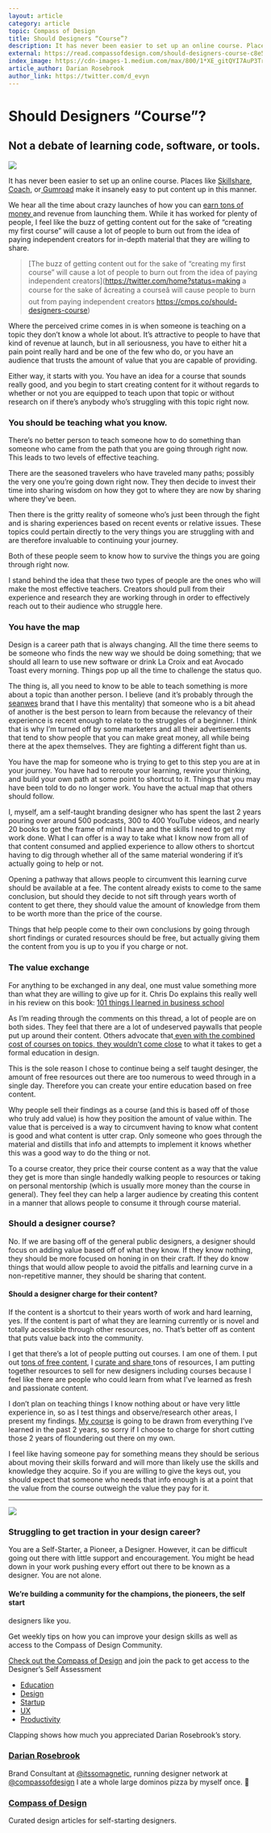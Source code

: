 ```yaml
---
layout: article
category: article
topic: Compass of Design
title: Should Designers “Course”?
description: It has never been easier to set up an online course. Places like Skillshare, Coach, or Gumroad make it insanely easy to put content up in this manner.We hear all the time about crazy launches of how you can earn tons of money and revenue from launching them. While it has worked for plenty of people, I feel like the buzz of getting content out for the sake of “creating my first course” will cause a lot of people to burn out from the idea of paying independent creators for in-depth material that they are willing to share.
external: https://read.compassofdesign.com/should-designers-course-c8e5a70ebfe5
index_image: https://cdn-images-1.medium.com/max/800/1*XE_gitQYI7AuP3TrgqLCVA.jpeg
article_author: Darian Rosebrook
author_link: https://twitter.com/d_evyn
---
```

# Should Designers “Course”?

## Not a debate of learning code, software, or tools.

![](https://cdn-images-1.medium.com/max/800/1*XE_gitQYI7AuP3TrgqLCVA.jpeg)

It has never been easier to set up an online course. Places like
[Skillshare](about:invalid#zSoyz), [Coach](https://cmps.co/start-coach), or[
Gumroad](https://gumroad.com/) make it insanely easy to put content up in this
manner.

We hear all the time about crazy launches of how you can [earn tons of money
](https://blog.withcoach.com/sell-online-courses-like-these-100-successful-online-course-creators-c82fca32a354)and
revenue from launching them. While it has worked for plenty of people, I feel
like the buzz of getting content out for the sake of “creating my first course”
will cause a lot of people to burn out from the idea of paying independent
creators for in-depth material that they are willing to share.

> [The buzz of getting content out for the sake of “creating my first course” will
> cause a lot of people to burn out from the idea of paying independent
creators](https://twitter.com/home?status=making a course for the sake of
âcreating a courseâ will cause people to burn out from paying independent
creators https://cmps.co/should-designers-course)

Where the perceived crime comes in is when someone is teaching on a topic they
don’t know a whole lot about. It’s attractive to people to have that kind of
revenue at launch, but in all seriousness, you have to either hit a pain point
really hard and be one of the few who do, or you have an audience that trusts
the amount of value that you are capable of providing.

Either way, it starts with you. You have an idea for a course that sounds really
good, and you begin to start creating content for it without regards to whether
or not you are equipped to teach upon that topic or without research on if
there’s anybody who’s struggling with this topic right now.

### You should be teaching what you know.

There’s no better person to teach someone how to do something than someone who
came from the path that you are going through right now. This leads to two
levels of effective teaching.

There are the seasoned travelers who have traveled many paths; possibly the very
one you’re going down right now. They then decide to invest their time into
sharing wisdom on how they got to where they are now by sharing where they’ve
been.

Then there is the gritty reality of someone who’s just been through the fight
and is sharing experiences based on recent events or relative issues. These
topics could pertain directly to the very things you are struggling with and are
therefore invaluable to continuing your journey.

Both of these people seem to know how to survive the things you are going
through right now.

I stand behind the idea that these two types of people are the ones who will
make the most effective teachers. Creators should pull from their experience and
research they are working through in order to effectively reach out to their
audience who struggle here.

### You have the map

Design is a career path that is always changing. All the time there seems to be
someone who finds the new way we should be doing something; that we should all
learn to use new software or drink La Croix and eat Avocado Toast every morning.
Things pop up all the time to challenge the status quo.

The thing is, all you need to know to be able to teach something is more about a
topic than another person. I believe (and it’s probably through the
[seanwes](https://seanwes.com/) brand that I have this mentality) that someone
who is a bit ahead of another is the best person to learn from because the
relevancy of their experience is recent enough to relate to the struggles of a
beginner. I think that is why I’m turned off by some marketers and all their
advertisements that tend to show people that you can make great money, all while
being there at the apex themselves. They are fighting a different fight than us.

You have the map for someone who is trying to get to this step you are at in
your journey. You have had to reroute your learning, rewire your thinking, and
build your own path at some point to shortcut to it. Things that you may have
been told to do no longer work. You have the actual map that others should
follow.

I, myself, am a self-taught branding designer who has spent the last 2 years
pouring over around 500 podcasts, 300 to 400 YouTube videos, and nearly 20 books
to get the frame of mind I have and the skills I need to get my work done. What
I can offer is a way to take what I know now from all of that content consumed
and applied experience to allow others to shortcut having to dig through whether
all of the same material wondering if it’s actually going to help or not.

Opening a pathway that allows people to circumvent this learning curve should be
available at a fee. The content already exists to come to the same conclusion,
but should they decide to not sift through years worth of content to get there,
they should value the amount of knowledge from them to be worth more than the
price of the course.

Things that help people come to their own conclusions by going through short
findings or curated resources should be free, but actually giving them the
content from you is up to you if you charge or not.

### The value exchange

For anything to be exchanged in any deal, one must value something more than
what they are willing to give up for it. Chris Do explains this really well in
his review on this book: [101 things I learned in business
school](https://youtu.be/mJvv0TOaam8?t=1396)

As I’m reading through the comments on this thread, a lot of people are on both
sides. They feel that there are a lot of undeserved paywalls that people put up
around their content. Others advocate that[ even with the combined cost of
courses on topics, they wouldn’t come
close](https://twitter.com/poopysocks/status/883745894998327296) to what it
takes to get a formal education in design.

This is the sole reason I chose to continue being a self taught desinger, the
amount of free resources out there are too numerous to weed through in a single
day. Therefore you can create your entire education based on free content.

Why people sell their findings as a course (and this is based off of those who
truly add value) is how they position the amount of value within. The value that
is perceived is a way to circumvent having to know what content is good and what
content is utter crap. Only someone who goes through the material and distills
that info and attempts to implement it knows whether this was a good way to do
the thing or not.

To a course creator, they price their course content as a way that the value
they get is more than single handedly walking people to resources or taking on
personal mentorship (which is usually more money than the course in general).
They feel they can help a larger audience by creating this content in a manner
that allows people to consume it through course material.

### Should a designer course?

No. If we are basing off of the general public designers, a designer should
focus on adding value based off of what they know. If they know nothing, they
should be more focused on honing in on their craft. If they do know things that
would allow people to avoid the pitfalls and learning curve in a non-repetitive
manner, they should be sharing that content.

#### Should a designer charge for their content?

If the content is a shortcut to their years worth of work and hard learning,
yes. If the content is part of what they are learning currently or is novel and
totally accessible through other resources, no. That’s better off as content
that puts value back into the community.

I get that there’s a lot of people putting out courses. I am one of them. I put
out [tons of free content](https://compassofdesign.com/community), I [curate and
share ](https://twitter.com/compassofdesign)tons of resources, I am putting
together resources to sell for new designers including courses because I feel
like there are people who could learn from what I’ve learned as fresh and
passionate content.

I don’t plan on teaching things I know nothing about or have very little
experience in, so as I test things and observe/research other areas, I present
my findings. [My course](https://compassofdesign.com/course) is going to be
drawn from everything I’ve learned in the past 2 years, so sorry if I choose to
charge for short cutting those 2 years of floundering out there on my own.

I feel like having someone pay for something means they should be serious about
moving their skills forward and will more than likely use the skills and
knowledge they acquire. So if you are willing to give the keys out, you should
expect that someone who needs that info enough is at a point that the value from
the course outweigh the value they pay for it.

*****

![](https://cdn-images-1.medium.com/max/800/1*mo7_gcoDhIhJHCOLPxMfLg.png)

### Struggling to get traction in your design career?

You are a Self-Starter, a Pioneer, a Designer. However, it can be difficult
going out there with little support and encouragement. You might be head down in
your work pushing every effort out there to be known as a designer. You are not
alone.

#### We’re building a community for the champions, the pioneers, the self start
designers like you.

Get weekly tips on how you can improve your design skills as well as access to
the Compass of Design Community.

[Check out the Compass of Design](https://compassofdesign.com/community/) and
join the pack to get access to the Designer’s Self Assessment

* [Education](https://read.compassofdesign.com/tagged/education?source=post)
* [Design](https://read.compassofdesign.com/tagged/design?source=post)
* [Startup](https://read.compassofdesign.com/tagged/startup?source=post)
* [UX](https://read.compassofdesign.com/tagged/ux?source=post)
* [Productivity](https://read.compassofdesign.com/tagged/productivity?source=post)

Clapping shows how much you appreciated Darian Rosebrook’s story.

### [Darian Rosebrook](https://read.compassofdesign.com/@darianrosebrook)

Brand Consultant at [@itssomagnetic](http://twitter.com/itssomagnetic), running
designer network at [@compassofdesign](http://twitter.com/compassofdesign) I ate
a whole large dominos pizza by myself once. 🍕

### [Compass of Design](https://read.compassofdesign.com/?source=footer_card)

Curated design articles for self-starting designers.
